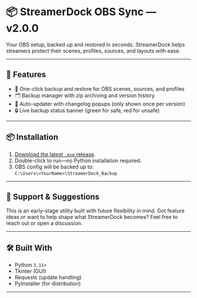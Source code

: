 # 📦 StreamerDock OBS Sync — v2.0.0

Your OBS setup, backed up and restored in seconds. StreamerDock helps streamers protect their scenes, profiles, sources, and layouts with ease.

---
## 🚀 Features

- 🔄 One-click backup and restore for OBS scenes, sources, and profiles
- 🗂 Backup manager with zip archiving and version history
- 💬 Auto-updater with changelog popups (only shown once per version)
- 🔒 Live backup status banner (green for safe, red for unsafe)
---

## 📦 Installation

1. [Download the latest `.exe` release](https://github.com/bytenest-uk/StreamerDock-OBS-Sync/releases).
2. Double-click to run—no Python installation required.
3. OBS config will be backed up to:  
   `C:\Users\<YourName>\StreamerDock_Backup`

---

## 💬 Support & Suggestions

This is an early-stage utility built with future flexibility in mind. Got feature ideas or want to help shape what StreamerDock becomes? Feel free to reach out or open a discussion.

---

## 🛠 Built With

- Python `3.11+`  
- Tkinter (GUI)  
- Requests (update handling)  
- PyInstaller (for distribution)

---
